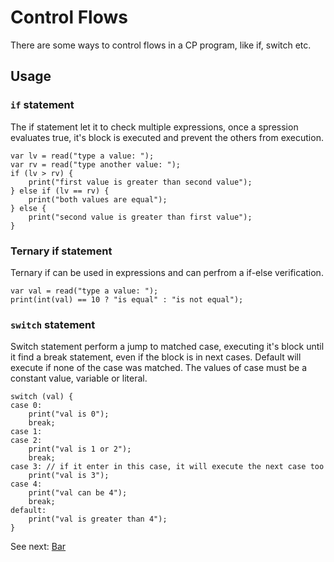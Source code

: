 # Control Flows

There are some ways to control flows in a CP program, like if, switch etc.

## Usage

### `if` statement
The if statement let it to check multiple expressions, once a spression evaluates true, it's block is executed and prevent the others from execution.
```cp
var lv = read("type a value: ");
var rv = read("type another value: ");
if (lv > rv) {
    print("first value is greater than second value");
} else if (lv == rv) {
    print("both values are equal");
} else {
    print("second value is greater than first value");
}
```

### Ternary if statement
Ternary if can be used in expressions and can perfrom a if-else verification.
```cp
var val = read("type a value: ");
print(int(val) == 10 ? "is equal" : "is not equal");
```

### `switch` statement
Switch statement perform a jump to matched case, executing it's block until it find a break statement, even if the block is in next cases. Default will execute if none of the case was matched. The values of case must be a constant value, variable or literal.
```cp
switch (val) {
case 0:
    print("val is 0");
    break;
case 1:
case 2:
    print("val is 1 or 2");
    break;
case 3: // if it enter in this case, it will execute the next case too
    print("val is 3");
case 4:
    print("val can be 4");
    break;
default:
    print("val is greater than 4");
}
```

See next: [Bar](/bar.md)
